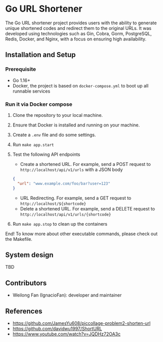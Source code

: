 # Go URL Shortener
The Go URL shortener project provides users with the ability to generate unique shortened codes and redirect them to the original URLs. It was developed using technologies such as Gin, Cobra, Gorm, PostgreSQL, Redis, Docker, and Nginx, with a focus on ensuring high availability.

## Installation and Setup

### Prerequisite
- Go 1.16+
- Docker, the project is based on `docker-compose.yml` to boot up all runnable services

### Run it via Docker compose

1. Clone the repository to your local machine.
2. Ensure that Docker is installed and running on your machine.
3. Create a `.env` file and do some settings.
4. Run `make app.start`
5. Test the following API endpoints
    - Create a shortened URL. For example, send a POST request to `http://localhost/api/v1/urls` with a JSON body
    ```json
    {
      "url": "www.example.com/foo/bar?user=123"
    }
    ```
    - URL Redirecting. For example, send a GET request to `http://localhost/${shortcode}`
    - Delete a shortened URL. For example, send a DELETE request to `http://localhost/api/v1/urls/{shortcode}`

6. Run `make app.stop` to clean up the containers

End! To know more about other executable commands, please check out the Makefile.

## System design
TBD

## Contributors
- Weilong Fan (IgnacioFan): developer and maintainer

## References
- https://github.com/JamesYu608/piccollage-problem2-shorten-url
- https://github.com/davidwu1997/ShortURL
- https://www.youtube.com/watch?v=JQDHz72OA3c
